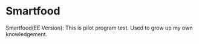 # Smartfood
Smartfood(EE Version):
This is pilot program test.
Used to grow up my own knowledgement.
